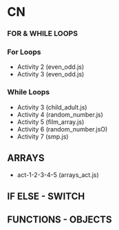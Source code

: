 # CN

### FOR & WHILE LOOPS

### For Loops
- Activity 2 (even_odd.js)
- Activity 3 (even_odd.js)

### While Loops
- Activity 3 (child_adult.js)
- Activity 4 (random_number.js)
- Activity 5 (film_array.js)
- Activity 6 (random_number.jsO)
- Activity 7 (smp.js)

## ARRAYS
- act-1-2-3-4-5 (arrays_act.js)

## IF ELSE - SWITCH

## FUNCTIONS - OBJECTS
